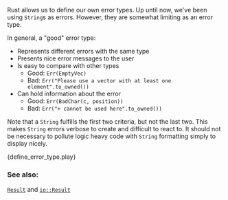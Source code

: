 Rust allows us to define our own error types. Up until now, we've been using 
`String`s as errors. However, they are somewhat limiting as an error type. 

In general, a "good" error type:

* Represents different errors with the same type
* Presents nice error messages to the user
* Is easy to compare with other types
    - Good: `Err(EmptyVec)`
    - Bad: `Err("Please use a vector with at least one element".to_owned())`
* Can hold information about the error
    - Good: `Err(BadChar(c, position))`
    - Bad: `Err("+ cannot be used here".to_owned())`

Note that a `String` fulfills the first two criteria, but not the last two.
This makes `String` errors verbose to create and difficult to react to. 
It should not be necessary to pollute logic heavy code with `String` formatting simply to display nicely.

{define_error_type.play}

### See also:

[`Result`][result] and [`io::Result`][io_result]

[result]: http://doc.rust-lang.org/std/result/enum.Result.html
[io_result]: http://doc.rust-lang.org/std/io/type.Result.html
[inplace]: /error/option_with_result/result_string_errors.html
